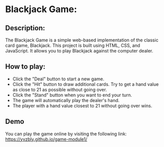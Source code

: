 
# Blackjack Game:

## Description:

The Blackjack Game is a simple web-based implementation of the classic card game, Blackjack. This project is built using HTML, CSS, and JavaScript. It allows you to play Blackjack against the computer dealer.


## How to play:

- Click the "Deal" button to start a new game.
- Click the "Hit" button to draw additional cards. Try to get a hand    value as close to 21 as possible without going over.
- Click the "Stand" button when you want to end your turn.
- The game will automatically play the dealer's hand.
- The player with a hand value closest to 21 without going over wins.

## Demo

 You can play the game online by visiting the following link:
        https://yvzbly.github.io/game-module1/
